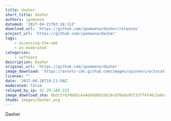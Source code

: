 ```yaml
---
title: dasher
short_title: dasher
authors: ipomoena
datemod: '2017-04-21T03:18:11Z'
download_url: 'https://github.com/ipomoena/dasher/releases'
project_url: 'https://github.com/ipomoena/dasher'
tags:
    - accessing-the-web
    - un-moderated
categories:
    - software
description: Dasher
original_url: 'https://github.com/ipomoena/dasher'
image_download: 'https://assets-cdn.github.com/images/spinners/octocat-spinner-32-EAF2F5.gif'
license: ""
date: '2017-04-26T19:21:50Z'
moderated: false
relayed_by_ip: 52.29.188.233
image_download_sha: 0bdc57d34b85c4a4de9d0d1db10cd70e8a95f33ff4f46c5a8c48b4bf4e5a9abe
thumb: images/dasher.png
---
```

Dasher